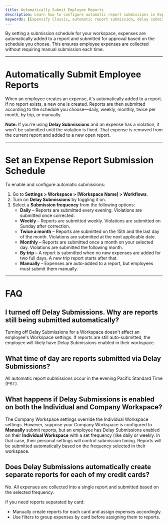 ```yaml
---
title: Automatically Submit Employee Reports
description: Learn how to configure automatic report submissions in Expensify Classic using Delay Submissions in your Workspace settings.
keywords: [Expensify Classic, automatic report submission, delay submissions, submission frequency, expense report schedule}
---
```



By setting a submission schedule for your workspace, expenses are automatically added to a report and submitted for approval based on the schedule you choose. This ensures employee expenses are collected without requiring manual submission each time.

---

# Automatically Submit Employee Reports

When an employee creates an expense, it's automatically added to a report. If no report exists, a new one is created. Reports are then submitted according to the schedule you choose—daily, weekly, monthly, twice per month, by trip, or manually.

**Note:** If you're using **Delay Submissions** and an expense has a violation, it won't be submitted until the violation is fixed. That expense is removed from the current report and added to a new open report.

---

# Set an Expense Report Submission Schedule

To enable and configure automatic submissions:

1. Go to **Settings > Workspace > [Workspace Name] > Workflows**.
2. Turn on **Delay Submissions** by toggling it on.
3. Select a **Submission frequency** from the following options:
   - **Daily** – Reports are submitted every evening. Violations are submitted once corrected.
   - **Weekly** – Reports are submitted weekly. Violations are submitted on Sunday after correction.
   - **Twice a month** – Reports are submitted on the 15th and the last day of the month. Violations are submitted at the next applicable date.
   - **Monthly** – Reports are submitted once a month on your selected day. Violations are submitted the following month.
   - **By trip** – A report is submitted when no new expenses are added for two full days. A new trip report starts after that.
   - **Manually** – Expenses are auto-added to a report, but employees must submit them manually.

---

# FAQ

## I turned off Delay Submissions. Why are reports still being submitted automatically?

Turning off Delay Submissions for a Workspace doesn't affect an employee's Workspace settings. If reports are still auto-submitted, the employee will likely have Delay Submissions enabled in their workspace.

## What time of day are reports submitted via Delay Submissions?

All automatic report submissions occur in the evening Pacific Standard Time (PST).

## What happens if Delay Submissions is enabled on both the Individual and Company Workspace?

The Company Workspace settings override the Individual Workspace settings. However, suppose your Company Workspace is configured to **Manually** submit reports, but an employee has Delay Submissions enabled on their **Individual Workspace** with a set frequency (like daily or weekly. In that case, their personal settings will control submission timing. Reports will be submitted automatically based on the frequency selected in their workspace.

## Does Delay Submissions automatically create separate reports for each of my credit cards?

No. All expenses are collected into a single report and submitted based on the selected frequency.

If you need reports separated by card:
- Manually create reports for each card and assign expenses accordingly.
- Use filters to group expenses by card before assigning them to reports.

